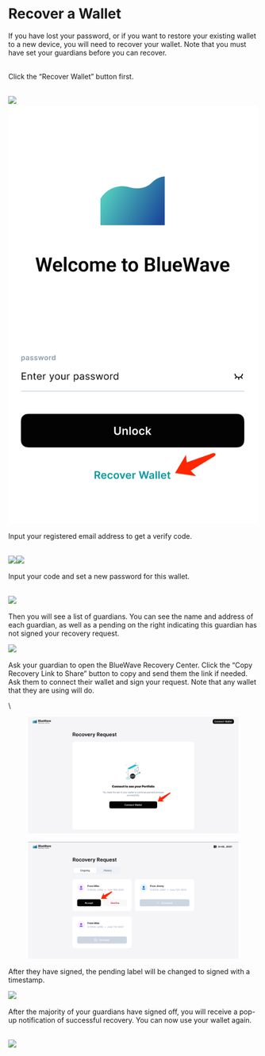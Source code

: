 # Recover a Wallet

If you have lost your password, or if you want to restore your existing wallet to a new device, you will need to recover your wallet. Note that you must have set your guardians before you can recover.

\
Click the “Recover Wallet” button first.

\
![](https://lh5.googleusercontent.com/GzRTNk8MpYwVjNwbIDu\_p4VHOmio8NtUBpZuTu9Ldwn2PUwFfUxVnoBID4L4K1GSlRe2mPoXHnkAC3mpC-x25UghsB25D9cdqU9ZH4kKRKIZG4f\_Lhn\_hHOsgG\_ZAuIf\_brKcl7iOS-CabsF2UZHGLQ)![](<../.gitbook/assets/image (7).png>)

Input your registered email address to get a verify code.

\
![](https://lh5.googleusercontent.com/yhaCI58aHtEvfBSy\_B8IhmWxfdJMIPwP4i2N\_kLSFyupmylDUNKSnpnDiRW4l2dyPLPa75xiDW6cIaGp7mJ05pOzLZXz1iygpI57rPTv\_via9dYk\_z7aMwzmhRtGFQOYFjx6eCzXvIilQ9NhuVz-jPw)![](https://lh5.googleusercontent.com/TdRqQr05\_fWkC-fta8\_KYFO7f3XapFnxQa7EVOPt2o43O13Sv1iPxU7MW0L1m-Wsue1eDq\_fyEigZQltOJZheuzPYkE2rlwAzt\_4XdIKlFtnqhWWMO02o1tHkK50Utguz-rZB0XRMoJLH6Ifam7GFuw)

Input your code and set a new password for this wallet.

\
![](https://lh5.googleusercontent.com/bE02M5BzRrxULsknNOW5UpIfDuDQOQ3SogfVKpR6Z9b9U2qOSpaWuYROdq4ZgIwuLUIgZk7hDOrjIBTaDEeELGxSNHtqe-5MIbU\_1EBdnjfym8Tm0\_f8s1MIMNATdwugMAdMdcuD4oOpN2aLB3UMPQQ)

Then you will see a list of guardians. You can see the name and address of each guardian, as well as a pending on the right indicating this guardian has not signed your recovery request.

![](https://lh5.googleusercontent.com/rPoGsTpF9voIJfnxWf840hDl4by\_7ppyEtaox6g90U6KbBZzotjYScej2Zynf-a4LbbJkVuQxzqABKN-lNfjuIMYqmcTshVv7f3\_jDuicU4kpZICXHk56ZroCDnzatgd2oab448zRnhWtOT9xoXmZLg)

Ask your guardian to open the BlueWave Recovery Center. Click the “Copy Recovery Link to Share” button to copy and send them the link if needed. Ask them to connect their wallet and sign your request. Note that any wallet that they are using will do.&#x20;



\


<figure><img src="../.gitbook/assets/image (10).png" alt=""><figcaption></figcaption></figure>

<figure><img src="../.gitbook/assets/image (11).png" alt=""><figcaption></figcaption></figure>

After they have signed, the pending label will be changed to signed with a timestamp.

![](https://lh4.googleusercontent.com/rcGrYMKrq3vUQyxQiFxR37zAt8XFhLO7tuJkko2fqCksdXM9IoOflFQUBr-JkpURpS0Wq4LPCACvCYJeCHqMyyioYJWnzQytydVDQ44PfqjS5ZsD24kx618JIzhrXanvELIyQCuLvJbco3QwF-wOJKI)

After the majority of your guardians have signed off, you will receive a pop-up notification of successful recovery. You can now use your wallet again.

\
![](https://lh4.googleusercontent.com/41n76yTz1\_qL-rZBc0xVf1unp1QDVEG4Hm\_efOAo2YvdnzzwO70G-aMaJKy9aXFMZVFF1\_P1NOdlmv1BMaytLbzUwvngkKy\_lTOtIdqAXHcvS73JFMNAxQgIdpkTGI-TUvGzcwZ59NWj1NLdWbrHN40)
